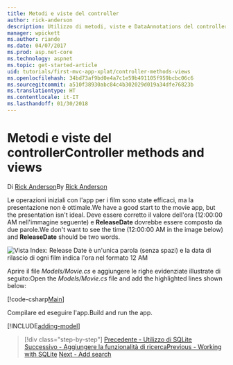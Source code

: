 ```yaml
---
title: Metodi e viste del controller
author: rick-anderson
description: Utilizzo di metodi, viste e DataAnnotations del controller
manager: wpickett
ms.author: riande
ms.date: 04/07/2017
ms.prod: asp.net-core
ms.technology: aspnet
ms.topic: get-started-article
uid: tutorials/first-mvc-app-xplat/controller-methods-views
ms.openlocfilehash: 34bd73af9bd0e4a7c1e59b491105f959bcbc06c6
ms.sourcegitcommit: a510f38930abc84c4b302029d019a34dfe76823b
ms.translationtype: HT
ms.contentlocale: it-IT
ms.lasthandoff: 01/30/2018
---
```

# <a name="controller-methods-and-views"></a><span data-ttu-id="101e4-103">Metodi e viste del controller</span><span class="sxs-lookup"><span data-stu-id="101e4-103">Controller methods and views</span></span>

<span data-ttu-id="101e4-104">Di [Rick Anderson](https://twitter.com/RickAndMSFT)</span><span class="sxs-lookup"><span data-stu-id="101e4-104">By [Rick Anderson](https://twitter.com/RickAndMSFT)</span></span>

<span data-ttu-id="101e4-105">Le operazioni iniziali con l'app per i film sono state efficaci, ma la presentazione non è ottimale.</span><span class="sxs-lookup"><span data-stu-id="101e4-105">We have a good start to the movie app, but the presentation isn't ideal.</span></span> <span data-ttu-id="101e4-106">Deve essere corretto il valore dell'ora (12:00:00 AM nell'immagine seguente) e **ReleaseDate** dovrebbe essere composto da due parole.</span><span class="sxs-lookup"><span data-stu-id="101e4-106">We don't want to see the time (12:00:00 AM in the image below) and **ReleaseDate** should be two words.</span></span>

![Vista Index: Release Date è un'unica parola (senza spazi) e la data di rilascio di ogni film indica l'ora nel formato 12 AM](../../tutorials/first-mvc-app/working-with-sql/_static/m55.png)

<span data-ttu-id="101e4-108">Aprire il file *Models/Movie.cs* e aggiungere le righe evidenziate illustrate di seguito:</span><span class="sxs-lookup"><span data-stu-id="101e4-108">Open the *Models/Movie.cs* file and add the highlighted lines shown below:</span></span>

[!code-csharp[Main](../../tutorials/first-mvc-app/start-mvc/sample/MvcMovie/Models/MovieDate.cs?name=snippet_1&highlight=2,11-12)]

<span data-ttu-id="101e4-109">Compilare ed eseguire l'app.</span><span class="sxs-lookup"><span data-stu-id="101e4-109">Build and run the app.</span></span>

<!-- include start
![MVC Movie application open browser showing movie data](../../tutorials/first-mvc-app/working-with-sql/_static/m55.png)

 -->

[!INCLUDE[adding-model](../../includes/mvc-intro/controller-methods-views.md)]

>[!div class="step-by-step"]
<span data-ttu-id="101e4-110">[Precedente - Utilizzo di SQLite](working-with-sql.md)
[Successivo - Aggiungere la funzionalità di ricerca](search.md)</span><span class="sxs-lookup"><span data-stu-id="101e4-110">[Previous - Working with SQLite](working-with-sql.md)
[Next - Add search](search.md)</span></span>  
